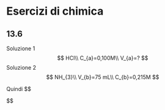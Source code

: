 # Esercizi di chimica
## 13.6
Soluzione 1
$$
HCl\\
C_{a}=0,100M\\
V_{a}=?
$$
Soluzione 2
$$
NH_{3}\\
V_{b}=75 mL\\
C_{b}=0,215M
$$

Quindi
$$

$$
<!--stackedit_data:
eyJoaXN0b3J5IjpbNDk2NDM2MTUxXX0=
-->
